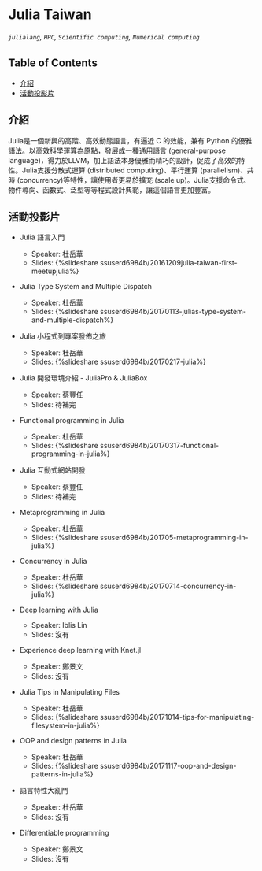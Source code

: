 # Julia Taiwan

###### `julialang`, `HPC`, `Scientific computing`, `Numerical computing`

## Table of Contents
- [介紹](#介紹)
- [活動投影片](#活動投影片)


## 介紹
Julia是一個新興的高階、高效動態語言，有逼近 C 的效能，兼有 Python 的優雅語法。以高效科學運算為原點，發展成一種通用語言 (general-purpose language)，得力於LLVM，加上語法本身優雅而精巧的設計，促成了高效的特性。Julia支援分散式運算 (distributed computing)、平行運算 (parallelism)、共時 (concurrency)等特性，讓使用者更易於擴充 (scale up)。Julia支援命令式、物件導向、函數式、泛型等等程式設計典範，讓這個語言更加豐富。


## 活動投影片
- Julia 語言入門
    - Speaker: 杜岳華
    - Slides: {%slideshare ssuserd6984b/20161209julia-taiwan-first-meetupjulia%}

- Julia Type System and Multiple Dispatch
    - Speaker: 杜岳華
    - Slides: {%slideshare ssuserd6984b/20170113-julias-type-system-and-multiple-dispatch%}

- Julia 小程式到專案發佈之旅
    - Speaker: 杜岳華
    - Slides: {%slideshare ssuserd6984b/20170217-julia%}

- Julia 開發環境介紹 - JuliaPro & JuliaBox
    - Speaker: 蔡豐任
    - Slides: 待補完

- Functional programming in Julia
    - Speaker: 杜岳華
    - Slides: {%slideshare ssuserd6984b/20170317-functional-programming-in-julia%}

- Julia 互動式網站開發
    - Speaker: 蔡豐任
    - Slides: 待補完

- Metaprogramming in Julia
    - Speaker: 杜岳華
    - Slides: {%slideshare ssuserd6984b/201705-metaprogramming-in-julia%}

- Concurrency in Julia
    - Speaker: 杜岳華
    - Slides: {%slideshare ssuserd6984b/20170714-concurrency-in-julia%}

- Deep learning with Julia
    - Speaker: Iblis Lin
    - Slides: 沒有

- Experience deep learning with Knet.jl
    - Speaker: 鄭景文
    - Slides: 沒有

- Julia Tips in Manipulating Files
    - Speaker: 杜岳華
    - Slides: {%slideshare ssuserd6984b/20171014-tips-for-manipulating-filesystem-in-julia%}

- OOP and design patterns in Julia
    - Speaker: 杜岳華
    - Slides: {%slideshare ssuserd6984b/20171117-oop-and-design-patterns-in-julia%}

- 語言特性大亂鬥
    - Speaker: 杜岳華
    - Slides: 沒有

- Differentiable programming
    - Speaker: 鄭景文
    - Slides: 沒有
